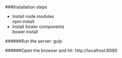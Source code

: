 ###Installation steps  
* Install node modules  
  npm install
* Install bower components  
  bower install

######Run the server:
  gulp

######Open the browser and hit:
http://localhost:8080
